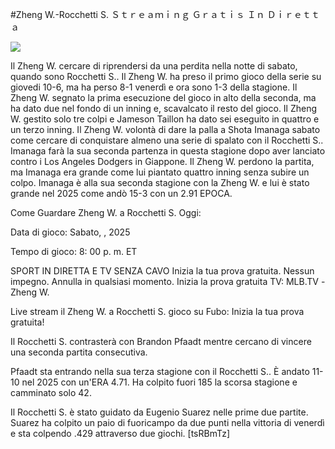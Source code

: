 #Zheng W.-Rocchetti S. Ｓｔｒｅａｍｉｎｇ Ｇｒａｔｉｓ Ｉｎ Ｄｉｒｅｔｔａ  
  
  
[![](https://i.imgur.com/qSNzIqt.png)](https://movie.rssnews.media/vIhePzEdk.php)  
  
Il Zheng W. cercare di riprendersi da una perdita nella notte di sabato, quando sono Rocchetti S.. Il Zheng W. ha preso il primo gioco della serie su giovedi 10-6, ma ha perso 8-1 venerdì e ora sono 1-3 della stagione. Il Zheng W. segnato la prima esecuzione del gioco in alto della seconda, ma ha dato due nel fondo di un inning e, scavalcato il resto del gioco. Il Zheng W. gestito solo tre colpi e Jameson Taillon ha dato sei eseguito in quattro e un terzo inning. Il Zheng W. volontà di dare la palla a Shota Imanaga sabato come cercare di conquistare almeno una serie di spalato con il Rocchetti S.. Imanaga farà la sua seconda partenza in questa stagione dopo aver lanciato contro i Los Angeles Dodgers in Giappone. Il Zheng W. perdono la partita, ma Imanaga era grande come lui piantato quattro inning senza subire un colpo. Imanaga è alla sua seconda stagione con la Zheng W. e lui è stato grande nel 2025 come andò 15-3 con un 2.91 EPOCA.

Come Guardare Zheng W. a Rocchetti S. Oggi:

Data di gioco: Sabato, , 2025

Tempo di gioco: 8: 00 p. m. ET

SPORT IN DIRETTA E TV SENZA CAVO
Inizia la tua prova gratuita. Nessun impegno. Annulla in qualsiasi momento.
Inizia la prova gratuita
TV: MLB.TV -Zheng W.

Live stream il Zheng W. a Rocchetti S. gioco su Fubo: Inizia la tua prova gratuita!

Il Rocchetti S. contrasterà con Brandon Pfaadt mentre cercano di vincere una seconda partita consecutiva.

Pfaadt sta entrando nella sua terza stagione con il Rocchetti S.. È andato 11-10 nel 2025 con un'ERA 4.71. Ha colpito fuori 185 la scorsa stagione e camminato solo 42.

Il Rocchetti S. è stato guidato da Eugenio Suarez nelle prime due partite. Suarez ha colpito un paio di fuoricampo da due punti nella vittoria di venerdì e sta colpendo .429 attraverso due giochi. [tsRBmTz]